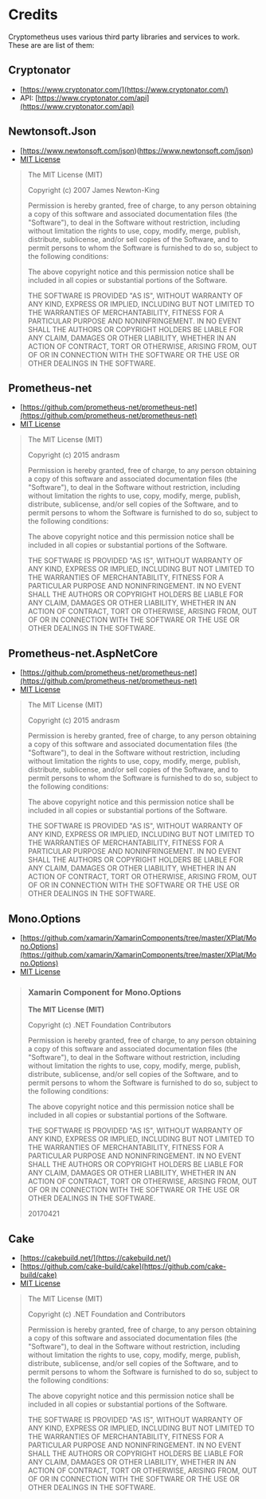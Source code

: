 # Credits

Cryptometheus uses various third party libraries and services to work.  These are are list of them:

## Cryptonator

* [https://www.cryptonator.com/](https://www.cryptonator.com/)
* API: [https://www.cryptonator.com/api](https://www.cryptonator.com/api)

## Newtonsoft.Json

* [https://www.newtonsoft.com/json)(https://www.newtonsoft.com/json)
* [MIT License](https://github.com/JamesNK/Newtonsoft.Json/blob/master/LICENSE.md)

>The MIT License (MIT)
>
>Copyright (c) 2007 James Newton-King
>
>Permission is hereby granted, free of charge, to any person obtaining a copy of
>this software and associated documentation files (the "Software"), to deal in
>the Software without restriction, including without limitation the rights to
>use, copy, modify, merge, publish, distribute, sublicense, and/or sell copies of
>the Software, and to permit persons to whom the Software is furnished to do so,
>subject to the following conditions:
>
>The above copyright notice and this permission notice shall be included in all
>copies or substantial portions of the Software.
>
>THE SOFTWARE IS PROVIDED "AS IS", WITHOUT WARRANTY OF ANY KIND, EXPRESS OR
>IMPLIED, INCLUDING BUT NOT LIMITED TO THE WARRANTIES OF MERCHANTABILITY, FITNESS
>FOR A PARTICULAR PURPOSE AND NONINFRINGEMENT. IN NO EVENT SHALL THE AUTHORS OR
>COPYRIGHT HOLDERS BE LIABLE FOR ANY CLAIM, DAMAGES OR OTHER LIABILITY, WHETHER
>IN AN ACTION OF CONTRACT, TORT OR OTHERWISE, ARISING FROM, OUT OF OR IN
>CONNECTION WITH THE SOFTWARE OR THE USE OR OTHER DEALINGS IN THE SOFTWARE.

## Prometheus-net

* [https://github.com/prometheus-net/prometheus-net](https://github.com/prometheus-net/prometheus-net)
* [MIT License](https://github.com/prometheus-net/prometheus-net/blob/master/LICENSE)

>The MIT License (MIT)
>
>Copyright (c) 2015 andrasm
>
>Permission is hereby granted, free of charge, to any person obtaining a copy
>of this software and associated documentation files (the "Software"), to deal
>in the Software without restriction, including without limitation the rights
>to use, copy, modify, merge, publish, distribute, sublicense, and/or sell
>copies of the Software, and to permit persons to whom the Software is
>furnished to do so, subject to the following conditions:
>
>The above copyright notice and this permission notice shall be included in all
>copies or substantial portions of the Software.
>
>THE SOFTWARE IS PROVIDED "AS IS", WITHOUT WARRANTY OF ANY KIND, EXPRESS OR
>IMPLIED, INCLUDING BUT NOT LIMITED TO THE WARRANTIES OF MERCHANTABILITY,
>FITNESS FOR A PARTICULAR PURPOSE AND NONINFRINGEMENT. IN NO EVENT SHALL THE
>AUTHORS OR COPYRIGHT HOLDERS BE LIABLE FOR ANY CLAIM, DAMAGES OR OTHER
>LIABILITY, WHETHER IN AN ACTION OF CONTRACT, TORT OR OTHERWISE, ARISING FROM,
>OUT OF OR IN CONNECTION WITH THE SOFTWARE OR THE USE OR OTHER DEALINGS IN THE
>SOFTWARE.

## Prometheus-net.AspNetCore

* [https://github.com/prometheus-net/prometheus-net](https://github.com/prometheus-net/prometheus-net)
* [MIT License](https://github.com/prometheus-net/prometheus-net/blob/master/LICENSE)

>The MIT License (MIT)
>
>Copyright (c) 2015 andrasm
>
>Permission is hereby granted, free of charge, to any person obtaining a copy
>of this software and associated documentation files (the "Software"), to deal
>in the Software without restriction, including without limitation the rights
>to use, copy, modify, merge, publish, distribute, sublicense, and/or sell
>copies of the Software, and to permit persons to whom the Software is
>furnished to do so, subject to the following conditions:
>
>The above copyright notice and this permission notice shall be included in all
>copies or substantial portions of the Software.
>
>THE SOFTWARE IS PROVIDED "AS IS", WITHOUT WARRANTY OF ANY KIND, EXPRESS OR
>IMPLIED, INCLUDING BUT NOT LIMITED TO THE WARRANTIES OF MERCHANTABILITY,
>FITNESS FOR A PARTICULAR PURPOSE AND NONINFRINGEMENT. IN NO EVENT SHALL THE
>AUTHORS OR COPYRIGHT HOLDERS BE LIABLE FOR ANY CLAIM, DAMAGES OR OTHER
>LIABILITY, WHETHER IN AN ACTION OF CONTRACT, TORT OR OTHERWISE, ARISING FROM,
>OUT OF OR IN CONNECTION WITH THE SOFTWARE OR THE USE OR OTHER DEALINGS IN THE
>SOFTWARE.

## Mono.Options

* [https://github.com/xamarin/XamarinComponents/tree/master/XPlat/Mono.Options](https://github.com/xamarin/XamarinComponents/tree/master/XPlat/Mono.Options)
* [MIT License](https://github.com/xamarin/XamarinComponents/blob/master/XPlat/Mono.Options/License.md)

>### Xamarin Component for Mono.Options
>
>**The MIT License (MIT)**
>
>Copyright (c) .NET Foundation Contributors
>
>Permission is hereby granted, free of charge, to any person obtaining a copy of this software and associated documentation files (the "Software"), to deal in the Software without restriction, including without limitation the rights to use, copy, modify, merge, publish, distribute, sublicense, and/or sell copies of the Software, and to permit persons to whom the Software is furnished to do so, subject to the following conditions:
>
>The above copyright notice and this permission notice shall be included in all copies or substantial portions of the Software.
>
>THE SOFTWARE IS PROVIDED "AS IS", WITHOUT WARRANTY OF ANY KIND, EXPRESS OR IMPLIED, INCLUDING BUT NOT LIMITED TO THE WARRANTIES OF MERCHANTABILITY, FITNESS FOR A PARTICULAR PURPOSE AND NONINFRINGEMENT. IN NO EVENT SHALL THE AUTHORS OR COPYRIGHT HOLDERS BE LIABLE FOR ANY CLAIM, DAMAGES OR OTHER LIABILITY, WHETHER IN AN ACTION OF CONTRACT, TORT OR OTHERWISE, ARISING FROM, OUT OF OR IN CONNECTION WITH THE SOFTWARE OR THE USE OR OTHER DEALINGS IN THE SOFTWARE.
>
>20170421

## Cake

* [https://cakebuild.net/](https://cakebuild.net/)
* [https://github.com/cake-build/cake](https://github.com/cake-build/cake)
* [MIT License](https://github.com/cake-build/cake/blob/develop/LICENSE)

>The MIT License (MIT)
>
>Copyright (c) .NET Foundation and Contributors
>
>Permission is hereby granted, free of charge, to any person obtaining a copy of
>this software and associated documentation files (the "Software"), to deal in
>the Software without restriction, including without limitation the rights to
>use, copy, modify, merge, publish, distribute, sublicense, and/or sell copies of
>the Software, and to permit persons to whom the Software is furnished to do so,
>subject to the following conditions:
>
>The above copyright notice and this permission notice shall be included in all
>copies or substantial portions of the Software.
>
>THE SOFTWARE IS PROVIDED "AS IS", WITHOUT WARRANTY OF ANY KIND, EXPRESS OR
>IMPLIED, INCLUDING BUT NOT LIMITED TO THE WARRANTIES OF MERCHANTABILITY, FITNESS
>FOR A PARTICULAR PURPOSE AND NONINFRINGEMENT. IN NO EVENT SHALL THE AUTHORS OR
>COPYRIGHT HOLDERS BE LIABLE FOR ANY CLAIM, DAMAGES OR OTHER LIABILITY, WHETHER
>IN AN ACTION OF CONTRACT, TORT OR OTHERWISE, ARISING FROM, OUT OF OR IN
>CONNECTION WITH THE SOFTWARE OR THE USE OR OTHER DEALINGS IN THE SOFTWARE.
